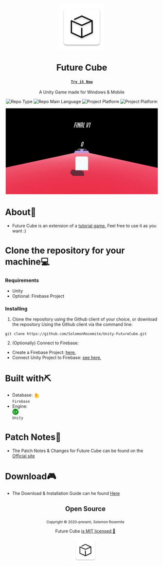 <p align="center">
  <img src="./FutureCube/Docs/FutureCube%20Icon.png" width="150">
  <h1 align="center">Future Cube</h1>
  <h4 align="center"><a href="https://rosemitefuturecube.weebly.com"><code>Try it Now</code></a></h4>
  <p align="center">A Unity Game made for Windows & Mobile</p>
  <p align="center">
    <img src="https://img.shields.io/badge/type-project-orange?style=flat-square" alt="Repo Type" />
    <img src="https://img.shields.io/badge/language-csharp-brightgreen?style=flat-square" alt="Repo Main Language" />
    <img src="https://img.shields.io/badge/platform-windows-blue?style=flat-square" alt="Project Platform" />
    <img src="https://img.shields.io/badge/platform-mobile-blue?style=flat-square" alt="Project Platform" />
  </p>
  
  <p align="center">
    <img src="./FutureCube/Docs/FutureCube%20gif.gif" width="500">
  </p>

# About📖

- Future Cube is an extension of a
  <a href="https://devassets.com/assets/how-to-make-a-video-game/">tutorial
  game.</a> Feel free to use it as you want :)

# Clone the repository for your machine💻

### Requirements

- Unity
- Optional: Firebase Project

### Installing

1. Clone the repository using the Github client of your choice, or download the
   repository Using the Github client via the command line:

```
git clone https://github.com/SolomonRosemite/Unity-FutureCube.git
```

2. (Optionally) Connect to Firebase:

- Create a Firebase Project: <a href="https://firebase.google.com">here.</a>
- Connect Unity Project to Firebase:
  <a href="https://firebase.google.com/docs/unity/setup">see here.</a>

# Built with⛏️

- Database:
  <code><img height="20" align="top" src="https://raw.githubusercontent.com/github/explore/f3dc333811d46c39b8b0b1b903daf12da2ff18b3/topics/firebase/firebase.png">
  Firebase</code>
- Engine: <code>
  <img width="20" height="20" align="top" src="https://raw.githubusercontent.com/github/explore/a23885715f851ec8bb10b06e9345a41ac0f0c47e/topics/csharp/csharp.png">
  Unity</code>

# Patch Notes📕

- The Patch Notes & Changes for Future Cube can be found on the
  <a href="https://rosemitefuturecube.weebly.com/">Official site</a>

# Download🎮

- The Download & Installation Guide can he found
<a href="https://github.com/SolomonRosemite/Unity-FutureCube/releases/">Here</a>

  <h2 align="center">
    Open Source
  </h2>
  <p align="center">
    <sub>Copyright © 2020-present, Solomon Rosemite</sub>
  </p>
  <p align="center">Future Cube <a href="https://github.com/SolomonRosemite/Unity-FutureCube/blob/master/LICENSE">is MIT licensed 💖</a>
  </p>
  <p align="center">
    <img src="./FutureCube/Docs/FutureCube%20Icon.png" width="80">
</p>

